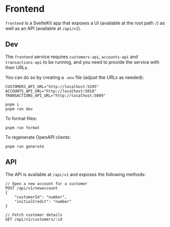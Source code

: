 # Frontend

`frontend` is a SvelteKit app that exposes a UI (available at the root path `/`) as well as an API (available at `/api/v1`).

## Dev

The `frontend` service requires `customers-api`, `accounts-api` and `transactions-api` to be running, and you need to provide the service with their URLs.

You can do so by creating a `.env` file (adjust the URLs as needed):

```
CUSTOMERS_API_URL="http://localhost:5295"
ACCOUNTS_API_URL="http://localhost:5018"
TRANSACTIONS_API_URL="http://localhost:5009"
```

```
pnpm i
pnpm run dev
```

To format files:

```
pnpm run format
```

To regenerate OpenAPI clients:

```
pnpm run generate
```

## API

The API is available at `/api/v1` and exposes the following methods:


```
// Open a new account for a customer
POST /api/v1/newaccount
{
    "customerId": "number",
    "initialCredit": "number"
}

// Fetch customer details
GET /api/v1/customers/:id
```

